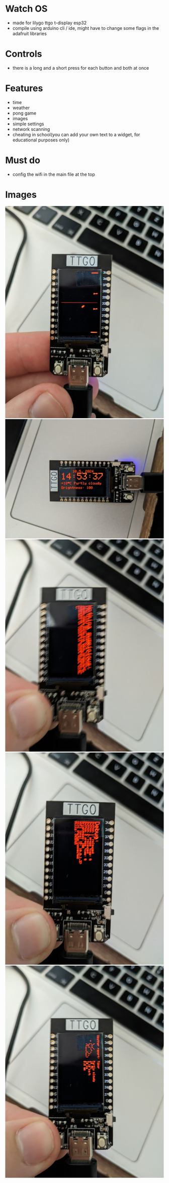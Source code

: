 # Watch OS
- made for lilygo ttgo t-display esp32
- compile using arduino cli / ide, might have to change some flags in the adafruit libraries
# Controls
- there is a long and a short press for each button and both at once

# Features
- time
- weather
- pong game
- images
- simple settings
- network scanning
- cheating in school(you can add your own text to a widget, for educational purposes only)

# Must do
- config the wifi in the main file at the top

# Images
![pic1](./pic/photo_1_2024-05-10_15-56-22.jpg)
![pic2](./pic/photo_2_2024-05-10_15-56-22.jpg)
![pic3](./pic/photo_3_2024-05-10_15-56-22.jpg)
![pic4](./pic/photo_4_2024-05-10_15-56-22.jpg)
![pic5](./pic/photo_5_2024-05-10_15-56-22.jpg)
